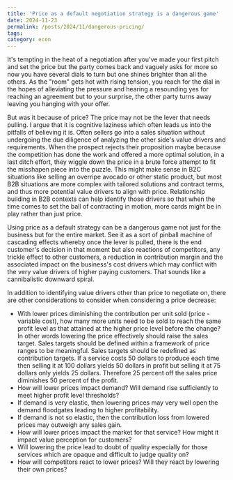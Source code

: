 ```yaml
---
title: 'Price as a default negotiation strategy is a dangerous game'
date: 2024-11-23
permalink: /posts/2024/11/dangerous-pricing/
tags:
category: econ
---
```

It's tempting in the heat of a negotiation after you've made your first pitch and set the price but the party comes back and vaguely asks for more so now you have several dials to turn but one shines brighter than all the others. As the "room" gets hot with  rising tension, you reach for the dial in the hopes of alleviating the pressure and hearing a resounding yes for reaching an agreement but to your surprise, the other party turns away leaving you hanging with your offer. 

But was it because of price? The price may not be the lever that needs pulling. I argue that it is cognitive laziness which often leads us into the pitfalls of believing it is. Often sellers go into a sales situation without undergoing the due diligence of analyzing the other side's value drivers and requirements. When the prospect rejects their proposition maybe because the competition has done the work and offered a more optimal solution, in a last ditch effort, they wiggle down the price in a brute force attempt to fit the misshapen piece into the puzzle. This might make sense in B2C situations like selling an overripe avocado or other static product, but most B2B situations are more complex with tailored solutions and contract terms, and thus more potential value drivers to align with price. Relationship building in B2B contexts can help identify those drivers so that when the time comes to set the ball of contracting in motion, more cards might be in play rather than just price. 

Using price as a default strategy can be a dangerous game not just for the business but for the entire market. See it as a sort of pinball machine of cascading effects whereby once the lever is pulled, there is the end customer's decision in that moment but also reactions of competitors, any trickle effect to other customers, a reduction in contribution margin and the associated impact on the business's cost drivers which may conflict with the very value drivers of higher paying customers. That sounds like a cannibalistic downward spiral.

In addition to identifying value drivers other than price to negotiate on, there are other considerations to consider when considering a price decrease:
* With lower prices diminishing the contribution per unit sold (price - variable cost), how many more units need to be sold to reach the same profit level as that attained at the higher price level before the change? In other words lowering the price effectively should raise the sales target. Sales targets should be defined within a framework of price ranges to be meaningful. Sales targets should be redefined as contribution targets. If a service costs 50 dollars to produce each time then selling it at 100 dollars yields 50 dollars in profit but selling it at 75 dollars only yields 25 dollars. Therefore 25 percent off the sales price diminishes 50 percent of the profit. 
* How will lower prices impact demand? Will demand rise sufficiently to meet higher profit level thresholds? 
* If demand is very elastic, then lowering prices may very well open the demand floodgates leading to higher profitability. 
* If demand is not so elastic, then the contribution loss from lowered prices may outweigh any sales gain. 
* How will lower prices impact the market for that service? How might it impact value perception for customers? 
* Will lowering the price lead to doubt of quality especially for those services which are opaque and difficult to judge quality on? 
* How will competitors react to lower prices? Will they react by lowering their own prices?  